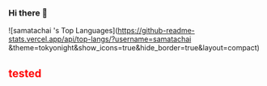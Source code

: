 ### Hi there 👋

![samatachai 's Top Languages](https://github-readme-stats.vercel.app/api/top-langs/?username=samatachai &theme=tokyonight&show_icons=true&hide_border=true&layout=compact)

<HTML> <H2><font color=RED>tested</font></H2></H2></HTML>
<!--
**samatachai/samatachai** is a ✨ _special_ ✨ repository because its `README.md` (this file) appears on your GitHub profile.

Here are some ideas to get you started:

- 🔭 I’m currently working on ...
- 🌱 I’m currently learning ...
- 👯 I’m looking to collaborate on ...
- 🤔 I’m looking for help with ...
- 💬 Ask me about ...
- 📫 How to reach me: ...
- 😄 Pronouns: ...
- ⚡ Fun fact: ...
-->

